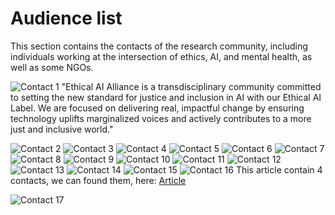# Audience list

This section contains the contacts of the research community, including
 individuals working at the intersection of ethics, AI, and mental health, as
 well as some NGOs.

![Contact 1](images\Picture1.png)
"Ethical AI Alliance is a transdisciplinary community committed to setting the
 new standard for justice and inclusion in AI with our Ethical AI Label. We are
  focused on delivering real, impactful change by ensuring technology uplifts
   marginalized voices and actively contributes to a more just and inclusive world."

![Contact 2](images\Picture2.png)
![Contact 3](images\Picture3.png)
![Contact 4](images\Picture4.png)
![Contact 5](images\Picture5.png)
![Contact 6](images\Picture6.png)
![Contact 7](images\Picture7.png)
![Contact 8](images\Picture8.png)
![Contact 9](images\Picture9.png)
![Contact 10](images\Picture10.png)
![Contact 11](images\Picture11.png)
![Contact 12](images\Picture12.png)
![Contact 13](images\Picture13.png)
![Contact 14](images\Picture14.png)
![Contact 15](images\Picture15.png)
![Contact 16](images\Picture16.png)
This article contain 4 contacts, we can found them, here: [Article](https://www.mdpi.com/2076-0760/13/7/381?utm_source=chatgpt.com)

![Contact 17](images\Picture17.png)
